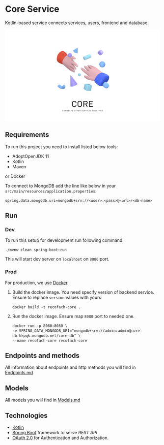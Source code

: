 # Core Service

Kotlin-based service connects services, users, frontend and database.

![Poster Core Service](./public/poster.png)

## Requirements

To run this project you need to install listed below tools:

- AdoptOpenJDK 11
- Kotlin
- Maven

or Docker

To connect to MongoDB add the line like below in your
`src/main/resources/application.properties`:

```text
spring.data.mongodb.uri=mongodb+srv://<user>:<pass>@<url>/<db-name>
```

## Run

### Dev

To run this setup for development run following command:

```
./mvnw clean spring-boot:run
```

This will start dev server on `localhost` on `8080` port.

### Prod

For production, we use [Docker](https://docker.com/).


1. Build the docker image. You need specify version of backend service. 
   Ensure to replace `version` values with yours.

    ```docker
    docker build -t recofach-core .
    ```

1. Run the docker image. Ensure map `8080` port to needed one.

    ```docker
    docker run -p 8080:8080 \
    -e SPRING_DATA_MONGODB_URI="mongodb+srv://admin:admin@core-db.kkpqk.mongodb.net/core-db" \
    --name recofach-core recofach-core
    ```


## Endpoints and methods

All information about endpoints and http methods you
will find in [Endpoints.md](docs/Endpoints.md)

## Models

All models you will find in [Models.md](docs/Models.md)

## Technologies

- [Kotlin](https://kotlinlang.org/)
- [Spring Boot](https://spring.io/) framework to serve *REST API*
- [OAuth 2.0](https://tools.ietf.org/html/rfc6749) for Authentication
  and Authorization.
  